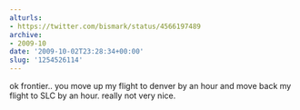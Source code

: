 ```yaml
---
alturls:
- https://twitter.com/bismark/status/4566197489
archive:
- 2009-10
date: '2009-10-02T23:28:34+00:00'
slug: '1254526114'
---
```


ok frontier.. you move up my flight to denver by an hour and move back my flight to SLC by an hour. really not very nice.

